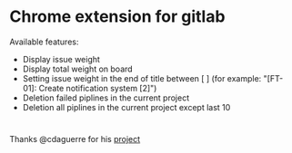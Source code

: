 #  Chrome extension for gitlab
Available features:
  - Display issue weight
  - Display total weight on board
  - Setting  issue weight in the end of title between [ ]  (for example: "[FT-01]: Create notification system [2]") 
  - Deletion failed piplines in the current project
  - Deletion all piplines in the current project except last 10
#
Thanks @cdaguerre for his [project](https://github.com/cdaguerre/gitlab-chrome-extension)
